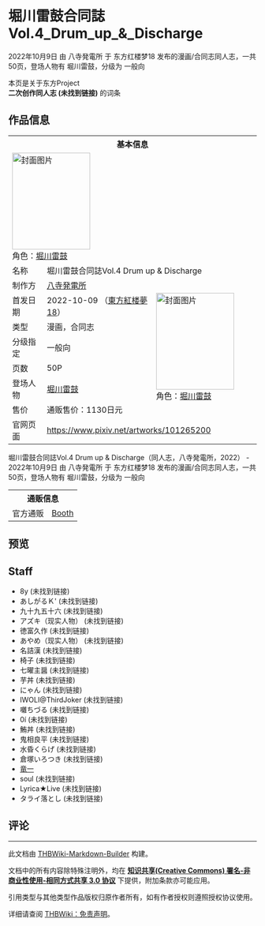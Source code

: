# 堀川雷鼓合同誌Vol.4_Drum_up_&_Discharge

<!-- source html: G:\repos\THBWiki-Markdown-Builder\THBWikiMarkdown\Temp\main\4\41\ns0%3A%E5%A0%80%E5%B7%9D%E9%9B%B7%E9%BC%93%E5%90%88%E5%90%8C%E8%AA%8CVol%2E4_Drum_up_%26_Discharge.html -->

2022年10月9日 由 八寺発電所 于 东方红楼梦18 发布的漫画/合同志同人志，一共50页，登场人物有 堀川雷鼓，分级为 一般向

本页是关于东方Project  
 **二次创作同人志 (未找到链接)** 的词条

## 作品信息

<table><tbody><tr><th colspan="3">基本信息</th></tr><tr><td class="cover-artwork-mobile" colspan="2"><a href="./文件-堀川雷鼓合同誌Vol.4_Drum_up_&_Discharge封面.jpg.md" class="image" title="封面图片"><img alt="封面图片" src="https://upload.thwiki.cc/thumb/e/ee/%E5%A0%80%E5%B7%9D%E9%9B%B7%E9%BC%93%E5%90%88%E5%90%8C%E8%AA%8CVol.4_Drum_up_%26_Discharge%E5%B0%81%E9%9D%A2.jpg/158px-%E5%A0%80%E5%B7%9D%E9%9B%B7%E9%BC%93%E5%90%88%E5%90%8C%E8%AA%8CVol.4_Drum_up_%26_Discharge%E5%B0%81%E9%9D%A2.jpg" decoding="async" loading="lazy" width="158" height="196" srcset="https://upload.thwiki.cc/thumb/e/ee/%E5%A0%80%E5%B7%9D%E9%9B%B7%E9%BC%93%E5%90%88%E5%90%8C%E8%AA%8CVol.4_Drum_up_%26_Discharge%E5%B0%81%E9%9D%A2.jpg/237px-%E5%A0%80%E5%B7%9D%E9%9B%B7%E9%BC%93%E5%90%88%E5%90%8C%E8%AA%8CVol.4_Drum_up_%26_Discharge%E5%B0%81%E9%9D%A2.jpg 1.5x, https://upload.thwiki.cc/thumb/e/ee/%E5%A0%80%E5%B7%9D%E9%9B%B7%E9%BC%93%E5%90%88%E5%90%8C%E8%AA%8CVol.4_Drum_up_%26_Discharge%E5%B0%81%E9%9D%A2.jpg/316px-%E5%A0%80%E5%B7%9D%E9%9B%B7%E9%BC%93%E5%90%88%E5%90%8C%E8%AA%8CVol.4_Drum_up_%26_Discharge%E5%B0%81%E9%9D%A2.jpg 2x" data-file-width="826" data-file-height="1023"></a><div class="cover-char">角色：<a href="./堀川雷鼓.md" title="堀川雷鼓">堀川雷鼓</a></div></td>
</tr><tr><td class="label">名称</td><td colspan="2"> 堀川雷鼓合同誌Vol.4 Drum up &#38; Discharge </td></tr><tr><td class="label">制作方</td><td><a href="./八寺発電所.md" title="八寺発電所">八寺発電所</a></td><td class="cover-artwork" rowspan="7" style="min-width:196px;"><a href="./文件-堀川雷鼓合同誌Vol.4_Drum_up_&_Discharge封面.jpg.md" class="image" title="封面图片"><img alt="封面图片" src="https://upload.thwiki.cc/thumb/e/ee/%E5%A0%80%E5%B7%9D%E9%9B%B7%E9%BC%93%E5%90%88%E5%90%8C%E8%AA%8CVol.4_Drum_up_%26_Discharge%E5%B0%81%E9%9D%A2.jpg/158px-%E5%A0%80%E5%B7%9D%E9%9B%B7%E9%BC%93%E5%90%88%E5%90%8C%E8%AA%8CVol.4_Drum_up_%26_Discharge%E5%B0%81%E9%9D%A2.jpg" decoding="async" loading="lazy" width="158" height="196" srcset="https://upload.thwiki.cc/thumb/e/ee/%E5%A0%80%E5%B7%9D%E9%9B%B7%E9%BC%93%E5%90%88%E5%90%8C%E8%AA%8CVol.4_Drum_up_%26_Discharge%E5%B0%81%E9%9D%A2.jpg/237px-%E5%A0%80%E5%B7%9D%E9%9B%B7%E9%BC%93%E5%90%88%E5%90%8C%E8%AA%8CVol.4_Drum_up_%26_Discharge%E5%B0%81%E9%9D%A2.jpg 1.5x, https://upload.thwiki.cc/thumb/e/ee/%E5%A0%80%E5%B7%9D%E9%9B%B7%E9%BC%93%E5%90%88%E5%90%8C%E8%AA%8CVol.4_Drum_up_%26_Discharge%E5%B0%81%E9%9D%A2.jpg/316px-%E5%A0%80%E5%B7%9D%E9%9B%B7%E9%BC%93%E5%90%88%E5%90%8C%E8%AA%8CVol.4_Drum_up_%26_Discharge%E5%B0%81%E9%9D%A2.jpg 2x" data-file-width="826" data-file-height="1023"></a><div class="cover-char">角色：<a href="./堀川雷鼓.md" title="堀川雷鼓">堀川雷鼓</a></div></td>
</tr><tr><td class="label">首发日期</td><td>2022-10-09&#160;（<a href="/展会作品列表?e=%E4%B8%9C%E6%96%B9%E7%BA%A2%E6%A5%BC%E6%A2%A6%2318">東方紅楼夢18</a>）</td></tr><tr><td class="label">类型</td><td>漫画，合同志</td></tr><tr><td class="label">分级指定</td><td>一般向</td></tr><tr><td class="label">页数</td><td>50P</td></tr><tr><td class="label">登场人物</td><td><a href="./堀川雷鼓.md" title="堀川雷鼓">堀川雷鼓</a></td></tr><tr><td class="label">售价</td><td>通贩售价：1130日元</td></tr>
<tr><td class="label">官网页面</td><td colspan="2"><a rel="nofollow" class="external free" href="https://www.pixiv.net/artworks/101265200">https://www.pixiv.net/artworks/101265200</a></td></tr></tbody></table>

堀川雷鼓合同誌Vol.4 Drum up &amp; Discharge（同人志，八寺発電所，2022） - 2022年10月9日 由 八寺発電所 于 东方红楼梦18 发布的漫画/合同志同人志，一共50页，登场人物有 堀川雷鼓，分级为 一般向

<table><tbody><tr><th colspan="3">通贩信息</th></tr><tr><td class="label">官方通贩</td><td colspan="2"><a rel="nofollow" class="external text" href="https://raikolover.booth.pm/items/4171842">Booth</a></td></tr></tbody></table>



## 预览

## Staff
- 8y (未找到链接)
- あしがるＫ' (未找到链接)
- 九十九五十六 (未找到链接)
- アズキ（现实人物） (未找到链接)
- 徳富久作 (未找到链接)
- あやめ（现实人物） (未找到链接)
- 名詰漢 (未找到链接)
- 椅子 (未找到链接)
- 七曜主醤 (未找到链接)
- 芋丼 (未找到链接)
- にゃん (未找到链接)
- IWOLI@ThirdJoker (未找到链接)
- 囃ちづる (未找到链接)
- 0í (未找到链接)
- 鮪丼 (未找到链接)
- 鬼相良平 (未找到链接)
- 水昏くらげ (未找到链接)
- 倉塚いろつき (未找到链接)
- [竜一](./竜一.md)
- soul (未找到链接)
- Lyrica★Live (未找到链接)
- タライ落とし (未找到链接)


## 评论




---

此文档由 [THBWiki-Markdown-Builder](https://github.com/Delsin-Yu/THBWiki-Markdown-Builder) 构建。

文档中的所有内容除特殊注明外，均在 [**知识共享(Creative Commons) 署名-非商业性使用-相同方式共享 3.0 协议**](https://creativecommons.org/licenses/by-sa/3.0/deed.zh-hans) 下提供，附加条款亦可能应用。

引用类型与其他类型作品版权归原作者所有，如有作者授权则遵照授权协议使用。

详细请查阅 [THBWiki：免责声明](https://thbwiki.cc/THBWiki:%E5%85%8D%E8%B4%A3%E5%A3%B0%E6%98%8E)。

